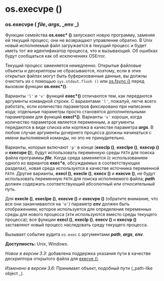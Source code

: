# os.execvpe ()

### os.execvpe ( _file_, _args_, _env _)

Функции семейства **os.exec\* ()** запускают новую программу, заменяя ей текущий процесс; они не возвращают управление обратно. В Unix новый исполняемый файл загружается в текущий процесс и будет иметь тот же идентификатор процесса, что и вызывающий. Об ошибках будут сообщаться как об исключениях OSError.

Текущий процесс заменяется немедленно. Открытые файловые объекты и дескрипторы не сбрасываются, поэтому, если в этих открытых файлах могут быть буферизованные данные, вы должны очистить их с помощью `sys.stdout.flush ()` или [os.fsync ()](../operacii-s-failovymi-deskriptorami/os.fsync.md) перед вызовом функции **os.exec\*()**.

Варианты `'l'` и `'v'` функций **exec\*()** отличаются тем, как передаются аргументы командной строки. С вариантами `'l'`, пожалуй, легче всего работать, если количество параметров фиксировано при написании кода; отдельные параметры просто становятся дополнительными параметрами для функций **execl\*()**. Варианты `'v'` хороши, когда количество параметров является переменным, а аргументы передаются в виде списка или кортежа в качестве параметра _**args**_. В любом случае аргументы дочернего процесса должны начинаться с имени выполняемой команды, но это не принудительно.

Варианты, которые включают `'p'` в конце (**execlp ()**, **execlpe ()**, **execvp ()** и **execvpe ()**), будут использовать переменную среды `PATH` для поиска файла программы _**file**_. Когда среда заменяется (с использованием одного из вариантов **exec\*e**, обсуждаемых в соответствующих разделах), новая среда используется в качестве источника переменной `PATH`. Другие варианты, **execl ()**, **execle ()**, **execv ()** и **execve ()**, не будут использовать переменную `PATH` для поиска исполняемого файла; _**path**_ должен содержать соответствующий абсолютный или относительный путь.

Для **execle ()**, **execlpe ()**, **execve ()** и **execvpe ()** (обратите внимание, что все они заканчиваются на `'e'`) параметр _**env**_ должен быть отображением, которое используется для определения переменных среды для нового процесса (эти используются вместо среды текущего процесса); все функции **execl ()**, **execlp ()**, **execv ()** и **execvp ()** заставляют новый процесс наследовать среду текущего процесса.

Вызывает событие аудита `os.exec` с аргументами _**path**_, _**args**_, _**env**_.

**Доступность:** Unix, Windows.

_Новое в версии 3.3:_ добавлена поддержка указания пути в качестве дескриптора открытого файла для [execve ()](os.execve.md).

_Изменено в версии 3.6:_ Принимает объект, подобный пути (_path-like object _).
